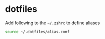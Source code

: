 # dotfiles

Add following to the `~/.zshrc` to define aliases

```bash
source ~/.dotfiles/alias.conf
```
